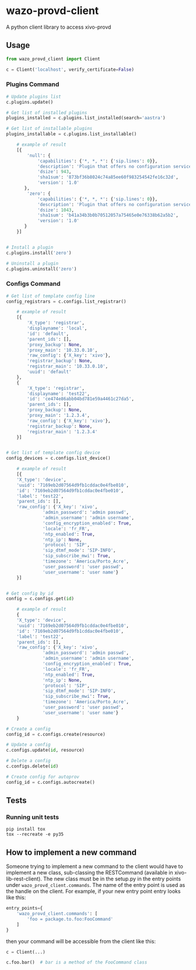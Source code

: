 # wazo-provd-client

A python client library to access xivo-provd

## Usage

```python
from wazo_provd_client import Client

c = Client('localhost', verify_certificate=False)
```

### Plugins Command

```python
# Update plugins list
c.plugins.update()

# Get list of installed plugins
plugins_installed = c.plugins.list_installed(search='aastra')

# Get list of installable plugins
plugins_installable = c.plugins.list_installable()

    # example of result
    [{
        'null': {
            'capabilities': {'*, *, *': {'sip.lines': 0}},
            'description': 'Plugin that offers no configuration service and rejects TFTP/HTTP requests.',
            'dsize': 943,
            'sha1sum': '873bf36b8024c74a85ee60f983254542fe16c32d',
            'version': '1.0'
       },
        'zero': {
            'capabilities': {'*, *, *': {'sip.lines': 0}},
            'description': 'Plugin that offers no configuration service and serves TFTP/HTTP requests in its var/tftpboot directory.',
            'dsize': 1043,
            'sha1sum': 'b41a34b3b0b70512057a75465e0e76338b62a5b2',
            'version': '1.0'
       }
    }]


# Install a plugin
c.plugins.install('zero')

# Uninstall a plugin
c.plugins.uninstall('zero')
```

### Configs Command

```python
# Get list of template config line
config_registrars = c.configs.list_registrar()

    # example of result
    [{
        'X_type': 'registrar',
        'displayname': 'local',
        'id': 'default',
        'parent_ids': [],
        'proxy_backup': None,
        'proxy_main': '10.33.0.10',
        'raw_config': {'X_key': 'xivo'},
        'registrar_backup': None,
        'registrar_main': '10.33.0.10',
        'uuid': 'default'
    },
    {
        'X_type': 'registrar',
        'displayname': 'test22',
        'id': 'ce474e86abb04bd781e59a4461c27da5',
        'parent_ids': [],
        'proxy_backup': None,
        'proxy_main': '1.2.3.4',
        'raw_config': {'X_key': 'xivo'},
        'registrar_backup': None,
        'registrar_main': '1.2.3.4'
    }]


# Get list of template config device
config_devices = c.configs.list_device()

    # example of result
    [{
    'X_type': 'device',
    'uuid': '7169eb2d07564d9fb1cddac0e4fbe010',
    'id': '7169eb2d07564d9fb1cddac0e4fbe010',
    'label': 'test22',
    'parent_ids': [],
    'raw_config': {'X_key': 'xivo',
              'admin_password': 'admin passwd',
              'admin_username': 'admin username',
              'config_encryption_enabled': True,
              'locale': 'fr_FR',
              'ntp_enabled': True,
              'ntp_ip': None,
              'protocol': 'SIP',
              'sip_dtmf_mode': 'SIP-INFO',
              'sip_subscribe_mwi': True,
              'timezone': 'America/Porto_Acre',
              'user_password': 'user passwd',
              'user_username': 'user name'}
    }]


# Get config by id
config = c.configs.get(id)

    # example of result
    {
    'X_type': 'device',
    'uuid': '7169eb2d07564d9fb1cddac0e4fbe010',
    'id': '7169eb2d07564d9fb1cddac0e4fbe010',
    'label': 'test22',
    'parent_ids': [],
    'raw_config': {'X_key': 'xivo',
              'admin_password': 'admin passwd',
              'admin_username': 'admin username',
              'config_encryption_enabled': True,
              'locale': 'fr_FR',
              'ntp_enabled': True,
              'ntp_ip': None,
              'protocol': 'SIP',
              'sip_dtmf_mode': 'SIP-INFO',
              'sip_subscribe_mwi': True,
              'timezone': 'America/Porto_Acre',
              'user_password': 'user passwd',
              'user_username': 'user name'}
    }

# Create a config
config_id = c.configs.create(resource)

# Update a config
c.configs.update(id, resource)

# Delete a config
c.configs.delete(id)

# Create config for autoprov
config_id = c.configs.autocreate()
```

## Tests

### Running unit tests

```
pip install tox
tox --recreate -e py35
```

## How to implement a new command

Someone trying to implement a new command to the client would have to implement a new class,
sub-classing the RESTCommand (available in xivo-lib-rest-client). The new class must be in the
setup.py in the entry points under `wazo_provd_client.commands`. The name of the entry point is used
as the handle on the client. For example, if your new entry point entry looks like this:

```python
entry_points={
    'wazo_provd_client.commands': [
        'foo = package.to.foo:FooCommand'
    ]
}
```

then your command will be accessible from the client like this:

```python
c = Client(...)

c.foo.bar()  # bar is a method of the FooCommand class
```
